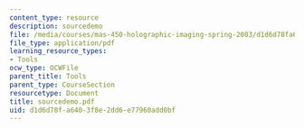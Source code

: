 ```yaml
---
content_type: resource
description: sourcedemo
file: /media/courses/mas-450-holographic-imaging-spring-2003/d1d6d78fa6403f8e2dd6e77960add0bf_sourcedemo.pdf
file_type: application/pdf
learning_resource_types:
- Tools
ocw_type: OCWFile
parent_title: Tools
parent_type: CourseSection
resourcetype: Document
title: sourcedemo.pdf
uid: d1d6d78f-a640-3f8e-2dd6-e77960add0bf
---
```

